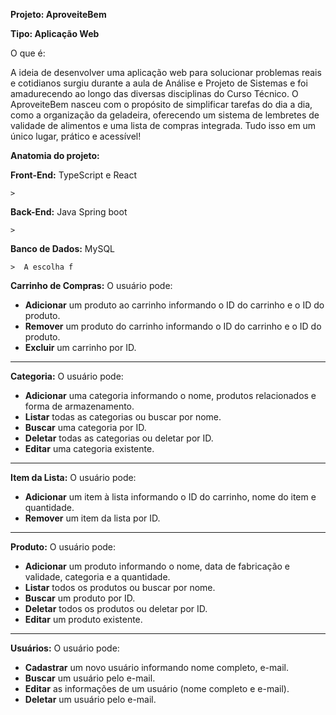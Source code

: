 **Projeto: AproveiteBem** 

**Tipo: Aplicação Web** 

O que é: 

A ideia de desenvolver uma aplicação web para solucionar problemas reais e cotidianos surgiu durante a aula de Análise e Projeto de Sistemas e foi amadurecendo ao longo das diversas disciplinas do Curso Técnico. O AproveiteBem nasceu com o propósito de simplificar tarefas do dia a dia, como a organização da geladeira, oferecendo um sistema de lembretes de validade de alimentos e uma lista de compras integrada. Tudo isso em um único lugar, prático e acessível! 

**Anatomia do projeto:**  

**Front-End:** TypeScript e React 
	
 	>  

**Back-End:** Java Spring boot 

	> 

**Banco de Dados:** MySQL 

	>  A escolha f

 **Carrinho de Compras:** O usuário pode:  

- **Adicionar** um produto ao carrinho informando o ID do carrinho e o ID do produto.  
- **Remover** um produto do carrinho informando o ID do carrinho e o ID do produto.  
- **Excluir** um carrinho por ID.  

---  

**Categoria:** O usuário pode:  

- **Adicionar** uma categoria informando o nome, produtos relacionados e forma de armazenamento.  
- **Listar** todas as categorias ou buscar por nome.  
- **Buscar** uma categoria por ID.  
- **Deletar** todas as categorias ou deletar por ID.  
- **Editar** uma categoria existente.  

---  

**Item da Lista:** O usuário pode:  

- **Adicionar** um item à lista informando o ID do carrinho, nome do item e quantidade.  
- **Remover** um item da lista por ID.  

---  

**Produto:** O usuário pode:  

- **Adicionar** um produto informando o nome, data de fabricação e validade, categoria e a quantidade.  
- **Listar** todos os produtos ou buscar por nome.  
- **Buscar** um produto por ID.  
- **Deletar** todos os produtos ou deletar por ID.  
- **Editar** um produto existente.  

---  

**Usuários:** O usuário pode:  

- **Cadastrar** um novo usuário informando nome completo, e-mail.
- **Buscar** um usuário pelo e-mail.  
- **Editar** as informações de um usuário (nome completo e e-mail).  
- **Deletar** um usuário pelo e-mail.  
